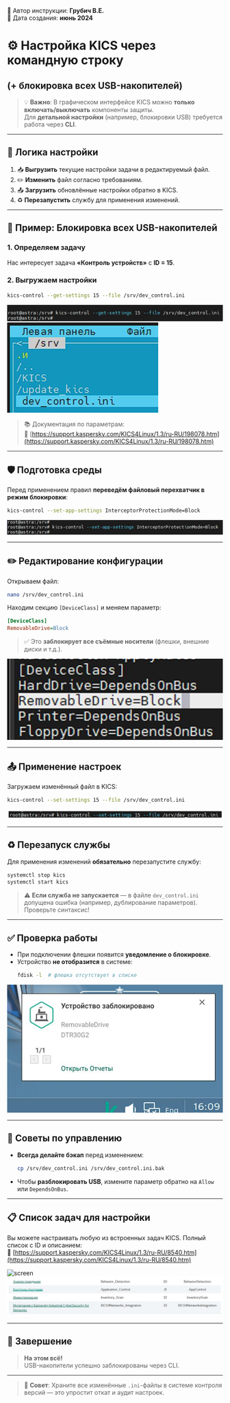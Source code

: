 
📝 Автор инструкции: **Грубич В.Е.**  
📅 Дата создания: **июнь 2024**

# ⚙️ Настройка KICS через командную строку  
## (+ блокировка всех USB-накопителей)

> 💡 **Важно**: В графическом интерфейсе KICS можно **только включать/выключать** компоненты защиты.  
> Для **детальной настройки** (например, блокировки USB) требуется работа через **CLI**.

---

## 🧠 Логика настройки

1. 📥 **Выгрузить** текущие настройки задачи в редактируемый файл.  
2. ✏️ **Изменить** файл согласно требованиям.  
3. 📤 **Загрузить** обновлённые настройки обратно в KICS.  
4. ♻️ **Перезапустить** службу для применения изменений.

---

## 🔌 Пример: Блокировка всех USB-накопителей

### 1. Определяем задачу
Нас интересует задача **«Контроль устройств»** с **ID = 15**.

### 2. Выгружаем настройки
```bash
kics-control --get-settings 15 --file /srv/dev_control.ini
```

![screen](https://raw.githubusercontent.com/kak2pan0-crypto/private/main/gis/images/48pxx79qca002.jpg)  
![screen](https://raw.githubusercontent.com/kak2pan0-crypto/private/main/gis/images/4htkqfg91c002.jpg)

> 📚 Документация по параметрам:  
> 🔗 [https://support.kaspersky.com/KICS4Linux/1.3/ru-RU/198078.htm](https://support.kaspersky.com/KICS4Linux/1.3/ru-RU/198078.htm)

---

## 🛡️ Подготовка среды

Перед применением правил **переведём файловый перехватчик в режим блокировки**:

```bash
kics-control --set-app-settings InterceptorProtectionMode=Block
```

![screen](https://raw.githubusercontent.com/kak2pan0-crypto/private/main/gis/images/fldnsy8xda002.jpg)

---

## ✏️ Редактирование конфигурации

Открываем файл:
```bash
nano /srv/dev_control.ini
```

Находим секцию `[DeviceClass]` и меняем параметр:
```ini
[DeviceClass]
RemovableDrive=Block
```

> ✅ Это **заблокирует все съёмные носители** (флешки, внешние диски и т.д.).

![screen](https://raw.githubusercontent.com/kak2pan0-crypto/private/main/gis/images/eqlnv3706b002.jpg)

---

## 📤 Применение настроек

Загружаем изменённый файл в KICS:
```bash
kics-control --set-settings 15 --file /srv/dev_control.ini
```

![screen](https://raw.githubusercontent.com/kak2pan0-crypto/private/main/gis/images/espekv3i0n002.jpg)

---

## ♻️ Перезапуск службы

Для применения изменений **обязательно** перезапустите службу:
```bash
systemctl stop kics
systemctl start kics
```

> ⚠️ **Если служба не запускается** — в файле `dev_control.ini` допущена ошибка (например, дублирование параметров).  
> Проверьте синтаксис!

---

## ✅ Проверка работы

- При подключении флешки появится **уведомление о блокировке**.
- Устройство **не отобразится** в системе:
  ```bash
  fdisk -l  # флешка отсутствует в списке
  ```

![screen](https://raw.githubusercontent.com/kak2pan0-crypto/private/main/gis/images/tmiy0rnyt8002.jpg)

---

## 💾 Советы по управлению

- **Всегда делайте бэкап** перед изменением:
  ```bash
  cp /srv/dev_control.ini /srv/dev_control.ini.bak
  ```
- Чтобы **разблокировать USB**, измените параметр обратно на `Allow` или `DependsOnBus`.

---

## 📋 Список задач для настройки

Вы можете настраивать любую из встроенных задач KICS. Полный список с ID и описанием:  
🔗 [https://support.kaspersky.com/KICS4Linux/1.3/ru-RU/8540.htm](https://support.kaspersky.com/KICS4Linux/1.3/ru-RU/8540.htm)

![screen](https://raw.githubusercontent.com/kak2pan0-crypto/private/main/gis/images/avbps8qj88002.jpg)  
![screen](https://raw.githubusercontent.com/kak2pan0-crypto/private/main/gis/images/tnrclw4d1b002.jpg)

---

## 🎉 Завершение

> **На этом всё!**  
> USB-накопители успешно заблокированы через CLI.

---

> 🦇 **Совет**: Храните все изменённые `.ini`-файлы в системе контроля версий — это упростит откат и аудит настроек.
